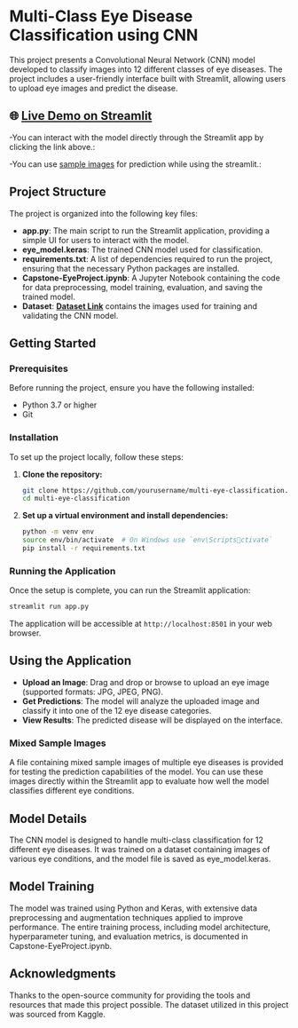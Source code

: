 
# Multi-Class Eye Disease Classification using CNN

This project presents a Convolutional Neural Network (CNN) model developed to classify images into 12 different classes of eye diseases. The project includes a user-friendly interface built with Streamlit, allowing users to upload eye images and predict the disease.

## 🌐 [**Live Demo on Streamlit**](https://eye-disease-classification-cnn-m59v9noqdytez6s8obcszw.streamlit.app/)

-You can interact with the model directly through the Streamlit app by clicking the link above.:

-You can use [sample images](https://github.com/mujeebrahman022/Eye-Disease-Classification-CNN/tree/main/Sample_images) for prediction while using the streamlit.:

## Project Structure

The project is organized into the following key files:

- **app.py**: The main script to run the Streamlit application, providing a simple UI for users to interact with the model.
- **eye_model.keras**: The trained CNN model used for classification.
- **requirements.txt**: A list of dependencies required to run the project, ensuring that the necessary Python packages are installed.
- **Capstone-EyeProject.ipynb**: A Jupyter Notebook containing the code for data preprocessing, model training, evaluation, and saving the trained model.
- **Dataset**: [**Dataset Link**](#) contains the images used for training and validating the CNN model.

## Getting Started

### Prerequisites

Before running the project, ensure you have the following installed:

- Python 3.7 or higher
- Git

### Installation

To set up the project locally, follow these steps:

1. **Clone the repository:**

   ```bash
   git clone https://github.com/yourusername/multi-eye-classification.git
   cd multi-eye-classification
   ```

2. **Set up a virtual environment and install dependencies:**

   ```bash
   python -m venv env
   source env/bin/activate  # On Windows use `env\Scriptsctivate`
   pip install -r requirements.txt
   ```

### Running the Application

Once the setup is complete, you can run the Streamlit application:

```bash
streamlit run app.py
```

The application will be accessible at `http://localhost:8501` in your web browser.

## Using the Application

- **Upload an Image**: Drag and drop or browse to upload an eye image (supported formats: JPG, JPEG, PNG).
- **Get Predictions**: The model will analyze the uploaded image and classify it into one of the 12 eye disease categories.
- **View Results**: The predicted disease will be displayed on the interface.

### Mixed Sample Images

A file containing mixed sample images of multiple eye diseases is provided for testing the prediction capabilities of the model. You can use these images directly within the Streamlit app to evaluate how well the model classifies different eye conditions.

## Model Details

The CNN model is designed to handle multi-class classification for 12 different eye diseases. It was trained on a dataset containing images of various eye conditions, and the model file is saved as eye_model.keras.

## Model Training

The model was trained using Python and Keras, with extensive data preprocessing and augmentation techniques applied to improve performance. The entire training process, including model architecture, hyperparameter tuning, and evaluation metrics, is documented in Capstone-EyeProject.ipynb.

## Acknowledgments

Thanks to the open-source community for providing the tools and resources that made this project possible. The dataset utilized in this project was sourced from Kaggle.
